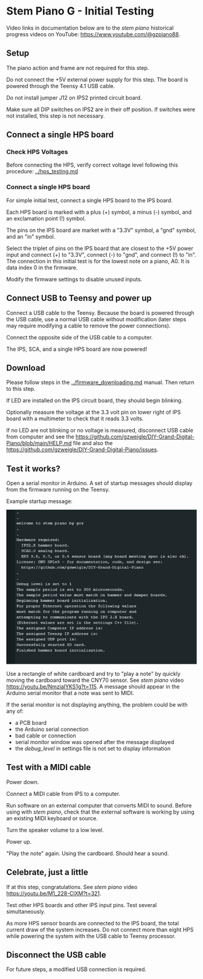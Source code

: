 # Stem Piano G - Initial Testing

Video links in documentation below are to the *stem piano* historical progress videos on YouTube: https://www.youtube.com/@gzpiano88.

## Setup

The piano action and frame are not required for this step.

Do not connect the +5V external power supply for this step. The board is powered through the Teensy 4.1 USB cable.

Do not install jumper J12 on IPS2 printed circuit board.

Make sure all DIP switches on IPS2 are in their off position. If switches were not installed, this step is not necessary.

## Connect a single HPS board

### Check HPS Voltages

Before connecting the HPS, verify correct voltage level following this procedure: [../hps_testing.md](../hps_testing.md)

### Connect a single HPS board

For simple initial test, connect a single HPS board to the IPS board.

Each HPS board is marked with a plus (+) symbol, a minus (-) symbol, and an exclamation point (!) symbol.

The pins on the IPS board are market with a "3.3V" symbol, a "gnd" symbol, and an "in" symbol.

Select the triplet of pins on the IPS board that are closest to the +5V power input and connect (+) to "3.3V", connect (-) to "gnd", and connect (!) to "in". The connection in this initial test is for the lowest note on a piano, A0. It is data index 0 in the firmware.

Modify the firmware settings to disable unused inputs.

## Connect USB to Teensy and power up

Connect a USB cable to the Teensy. Because the board is powered through the USB cable, use a normal USB cable without modification (later steps may require modifying a cable to remove the power connections).

Connect the opposite side of the USB cable to a computer.

The IPS, SCA, and a single HPS board are now powered!

## Download

Please follow steps in the [../firmware_downloading.md](../firmware_downloading.md) manual. Then return to this step.

If LED are installed on the IPS circuit board, they should begin blinking.

Optionally measure the voltage at the 3.3 volt pin on lower right of IPS board with a multimeter to check that it reads 3.3 volts.

If no LED are not blinking or no voltage is measured, disconnect USB cable from computer and see the https://github.com/gzweigle/DIY-Grand-Digital-Piano/blob/main/HELP.md file and also the https://github.com/gzweigle/DIY-Grand-Digital-Piano/issues.

## Test it works?

Open a serial monitor in Arduino. A set of startup messages should display from the firmware running on the Teensy.

Example startup message:

![](../pictures/startup_example.jpg)

Use a rectangle of white cardboard and try to "play a note" by quickly moving the cardboard toward the CNY70 sensor. See *stem piano* video https://youtu.be/NmziaIYKS1g?t=115. A message should appear in the Arduino serial monitor that a note was sent to MIDI.

If the serial monitor is not displaying anything, the problem could be with any of:
* a PCB board
* the Arduino serial connection
* bad cable or connection
* serial monitor window was opened after the message displayed
* the *debug_level* in settings file is not set to display information

## Test with a MIDI cable

Power down.

Connect a MIDI cable from IPS to a computer.

Run software on an external computer that converts MIDI to sound. Before using with *stem piano*, check that the external software is working by using an existing MIDI keyboard or source.

Turn the speaker volume to a low level.

Power up.

"Play the note" again. Using the cardboard. Should hear a sound.

## Celebrate, just a little

If at this step, congratulations. See *stem piano* video https://youtu.be/M1_228-ClXM?t=321.

Test other HPS boards and other IPS input pins. Test several simultaneously.

As more HPS sensor boards are connected to the IPS board, the total current draw of the system increases. Do not connect more than eight HPS while powering the system with the USB cable to Teensy processor.

## Disconnect the USB cable

For future steps, a modified USB connection is required.